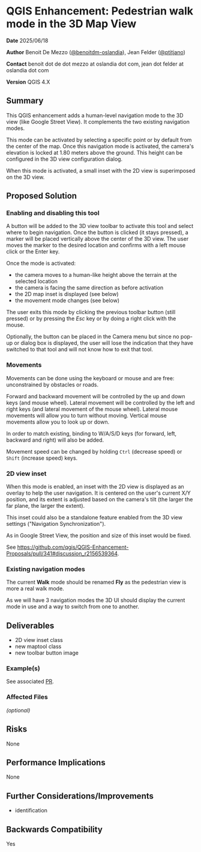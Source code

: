 # QGIS Enhancement: Pedestrian walk mode in the 3D Map View

**Date** 2025/06/18

**Author** Benoit De Mezzo ([@benoitdm-oslandia](https://github.com/benoitdm-oslandia)), Jean Felder ([@ptitjano](https://github.com/ptitjano))

**Contact** benoit dot de dot mezzo at oslandia dot com, jean dot felder at oslandia dot com

**Version** QGIS 4.X

## Summary

This QGIS enhancement adds a human-level navigation mode to the 3D view (like Google Street View). It complements the two existing navigation modes.

This mode can be activated by selecting a specific point or by default from the center of the map. Once this navigation mode is activated, the camera's elevation is locked at 1.80 meters above the ground. This height can be configured in the 3D view configuration dialog.

When this mode is activated, a small inset with the 2D view is superimposed on the 3D view.

## Proposed Solution

### Enabling and disabling this tool

A button will be added to the 3D view toolbar to activate this tool and select where to begin navigation. Once the button is clicked (it stays pressed), a marker will be placed vertically above the center of the 3D view. The user moves the marker to the desired location and confirms with a left mouse click or the Enter key.

Once the mode is activated:

* the camera moves to a human-like height above the terrain at the selected location
* the camera is facing the same direction as before activation
* the 2D map inset is displayed (see below)
* the movement mode changes (see below)

The user exits this mode by clicking the previous toolbar button (still pressed) or by pressing the *Esc* key or by doing a right click with the mouse.

Optionally, the button can be placed in the Camera menu but since no pop-up or dialog box is displayed, the user will lose the indication that they have switched to that tool and will not know how to exit that tool.

### Movements

Movements can be done using the keyboard or mouse and are free: unconstrained by obstacles or roads.

Forward and backward movement will be controlled by the up and down keys (and mouse wheel). Lateral movement will be controlled by the left and right keys (and lateral movement of the mouse wheel). Lateral mouse movements will allow you to turn without moving. Vertical mouse movements allow you to look up or down.

In order to match existing, binding to W/A/S/D keys (for forward, left, backward and right) will also be added.

Movement speed can be changed by holding `Ctrl` (decrease speed) or `Shift` (increase speed) keys.

### 2D view inset

When this mode is enabled, an inset with the 2D view is displayed as an overlay to help the user navigation. It is centered on the user's current X/Y position, and its extent is adjusted based on the camera's tilt (the larger the far plane, the larger the extent).

This inset could also be a standalone feature enabled from the 3D view settings ("Navigation Synchronization").

As in Google Street View, the position and size of this inset would be fixed.

See <https://github.com/qgis/QGIS-Enhancement-Proposals/pull/341#discussion_r2156539364>.

### Existing navigation modes

The current **Walk** mode should be renamed **Fly** as the pedestrian view is more a real walk mode.

As we will have 3 navigation modes the 3D UI should display the current mode in use and a way to switch from one to another.

## Deliverables

* 2D view inset class
* new maptool class
* new toolbar button image

### Example(s)

See associated [PR](https://github.com/qgis/QGIS-Enhancement-Proposals/pull/341).

### Affected Files

*(optional)*

## Risks

None

## Performance Implications

None

## Further Considerations/Improvements

* identification

## Backwards Compatibility

Yes
